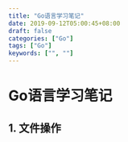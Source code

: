 ```yaml
---
title: "Go语言学习笔记"
date: 2019-09-12T05:00:45+08:00
draft: false
categories: ["Go"]
tags: ["Go"]
keywords: ["", ""]
---
```


# Go语言学习笔记

## 1. 文件操作

